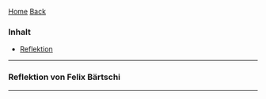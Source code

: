 [Home](home) [Back](Reflektionen)  

### Inhalt ###
- <a href="#r">Reflektion</a>

----------

### <a name="r">Reflektion von Felix Bärtschi</a> ###



----------